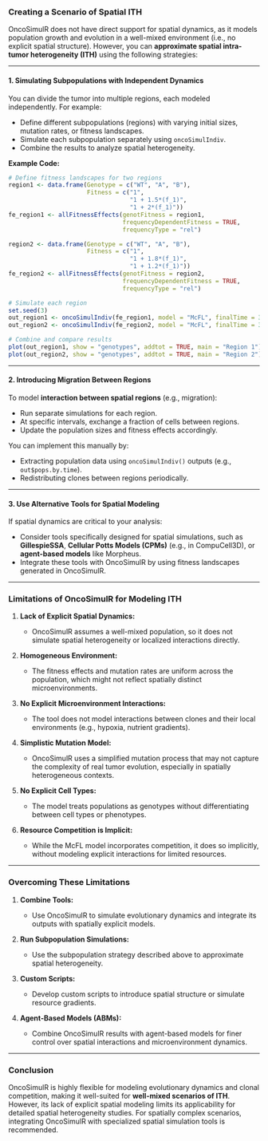 ### Creating a Scenario of Spatial ITH

OncoSimulR does not have direct support for spatial dynamics, as it models population growth and evolution in a well-mixed environment (i.e., no explicit spatial structure). However, you can **approximate spatial intra-tumor heterogeneity (ITH)** using the following strategies:

---

#### **1. Simulating Subpopulations with Independent Dynamics**
You can divide the tumor into multiple regions, each modeled independently. For example:
- Define different subpopulations (regions) with varying initial sizes, mutation rates, or fitness landscapes.
- Simulate each subpopulation separately using `oncoSimulIndiv`.
- Combine the results to analyze spatial heterogeneity.

**Example Code:**
```R
# Define fitness landscapes for two regions
region1 <- data.frame(Genotype = c("WT", "A", "B"),
                      Fitness = c("1",
                                  "1 + 1.5*(f_1)",
                                  "1 + 2*(f_1)"))
fe_region1 <- allFitnessEffects(genotFitness = region1,
                                frequencyDependentFitness = TRUE,
                                frequencyType = "rel")

region2 <- data.frame(Genotype = c("WT", "A", "B"),
                      Fitness = c("1",
                                  "1 + 1.8*(f_1)",
                                  "1 + 1.2*(f_1)"))
fe_region2 <- allFitnessEffects(genotFitness = region2,
                                frequencyDependentFitness = TRUE,
                                frequencyType = "rel")

# Simulate each region
set.seed(3)
out_region1 <- oncoSimulIndiv(fe_region1, model = "McFL", finalTime = 300, mu = 1e-3, initSize = 5e3)
out_region2 <- oncoSimulIndiv(fe_region2, model = "McFL", finalTime = 300, mu = 1e-3, initSize = 5e3)

# Combine and compare results
plot(out_region1, show = "genotypes", addtot = TRUE, main = "Region 1")
plot(out_region2, show = "genotypes", addtot = TRUE, main = "Region 2")
```

---

#### **2. Introducing Migration Between Regions**
To model **interaction between spatial regions** (e.g., migration):
- Run separate simulations for each region.
- At specific intervals, exchange a fraction of cells between regions.
- Update the population sizes and fitness effects accordingly.

You can implement this manually by:
- Extracting population data using `oncoSimulIndiv()` outputs (e.g., `out$pops.by.time`).
- Redistributing clones between regions periodically.

---

#### **3. Use Alternative Tools for Spatial Modeling**
If spatial dynamics are critical to your analysis:
- Consider tools specifically designed for spatial simulations, such as **GillespieSSA**, **Cellular Potts Models (CPMs)** (e.g., in CompuCell3D), or **agent-based models** like Morpheus.
- Integrate these tools with OncoSimulR by using fitness landscapes generated in OncoSimulR.

---

### Limitations of OncoSimulR for Modeling ITH

1. **Lack of Explicit Spatial Dynamics:**
   - OncoSimulR assumes a well-mixed population, so it does not simulate spatial heterogeneity or localized interactions directly.

2. **Homogeneous Environment:**
   - The fitness effects and mutation rates are uniform across the population, which might not reflect spatially distinct microenvironments.

3. **No Explicit Microenvironment Interactions:**
   - The tool does not model interactions between clones and their local environments (e.g., hypoxia, nutrient gradients).

4. **Simplistic Mutation Model:**
   - OncoSimulR uses a simplified mutation process that may not capture the complexity of real tumor evolution, especially in spatially heterogeneous contexts.

5. **No Explicit Cell Types:**
   - The model treats populations as genotypes without differentiating between cell types or phenotypes.

6. **Resource Competition is Implicit:**
   - While the McFL model incorporates competition, it does so implicitly, without modeling explicit interactions for limited resources.

---

### Overcoming These Limitations

1. **Combine Tools:**
   - Use OncoSimulR to simulate evolutionary dynamics and integrate its outputs with spatially explicit models.

2. **Run Subpopulation Simulations:**
   - Use the subpopulation strategy described above to approximate spatial heterogeneity.

3. **Custom Scripts:**
   - Develop custom scripts to introduce spatial structure or simulate resource gradients.

4. **Agent-Based Models (ABMs):**
   - Combine OncoSimulR results with agent-based models for finer control over spatial interactions and microenvironment dynamics.

---

### Conclusion

OncoSimulR is highly flexible for modeling evolutionary dynamics and clonal competition, making it well-suited for **well-mixed scenarios of ITH**. However, its lack of explicit spatial modeling limits its applicability for detailed spatial heterogeneity studies. For spatially complex scenarios, integrating OncoSimulR with specialized spatial simulation tools is recommended.
